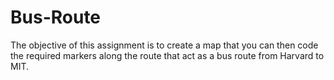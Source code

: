 # Bus-Route
The objective of this assignment is to create a map that you can then code the required markers along the route that act as a bus route from Harvard to MIT.
